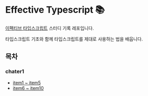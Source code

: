 # Effective Typescript 📚

[이펙티브 타입스크립트](http://www.kyobobook.co.kr/product/detailViewKor.laf?mallGb=KOR&ejkGb=KOR&barcode=9788966263134) 스터디 기록 레포입니다.

타입스크립트 기초와 함께 타입스크립트를 제대로 사용하는 법을 배웁니다.

## 목차

### chater1

- [item1 ~ item5](pages/1-5.md)
- [item6 ~ item10](pages/6-10.md)

